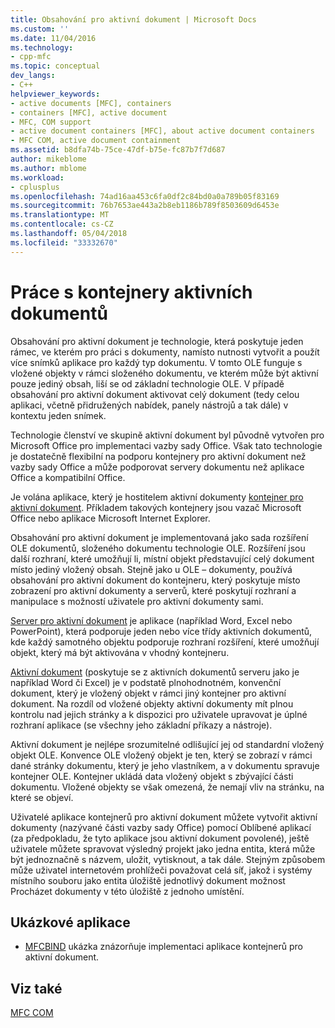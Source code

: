 ```yaml
---
title: Obsahování pro aktivní dokument | Microsoft Docs
ms.custom: ''
ms.date: 11/04/2016
ms.technology:
- cpp-mfc
ms.topic: conceptual
dev_langs:
- C++
helpviewer_keywords:
- active documents [MFC], containers
- containers [MFC], active document
- MFC, COM support
- active document containers [MFC], about active document containers
- MFC COM, active document containment
ms.assetid: b8dfa74b-75ce-47df-b75e-fc87b7f7d687
author: mikeblome
ms.author: mblome
ms.workload:
- cplusplus
ms.openlocfilehash: 74ad16aa453c6fa0df2c84bd0a0a789b05f83169
ms.sourcegitcommit: 76b7653ae443a2b8eb1186b789f8503609d6453e
ms.translationtype: MT
ms.contentlocale: cs-CZ
ms.lasthandoff: 05/04/2018
ms.locfileid: "33332670"
---
```

# <a name="active-document-containment"></a>Práce s kontejnery aktivních dokumentů
Obsahování pro aktivní dokument je technologie, která poskytuje jeden rámec, ve kterém pro práci s dokumenty, namísto nutnosti vytvořit a použít více snímků aplikace pro každý typ dokumentu. V tomto OLE funguje s vložené objekty v rámci složeného dokumentu, ve kterém může být aktivní pouze jediný obsah, liší se od základní technologie OLE. V případě obsahování pro aktivní dokument aktivovat celý dokument (tedy celou aplikaci, včetně přidružených nabídek, panely nástrojů a tak dále) v kontextu jeden snímek.  
  
 Technologie členství ve skupině aktivní dokument byl původně vytvořen pro Microsoft Office pro implementaci vazby sady Office. Však tato technologie je dostatečně flexibilní na podporu kontejnery pro aktivní dokument než vazby sady Office a může podporovat servery dokumentu než aplikace Office a kompatibilní Office.  
  
 Je volána aplikace, který je hostitelem aktivní dokumenty [kontejner pro aktivní dokument](../mfc/active-document-containers.md). Příkladem takových kontejnery jsou vazač Microsoft Office nebo aplikace Microsoft Internet Explorer.  
  
 Obsahování pro aktivní dokument je implementovaná jako sada rozšíření OLE dokumentů, složeného dokumentu technologie OLE. Rozšíření jsou další rozhraní, které umožňují li, místní objekt představující celý dokument místo jediný vložený obsah. Stejně jako u OLE – dokumenty, používá obsahování pro aktivní dokument do kontejneru, který poskytuje místo zobrazení pro aktivní dokumenty a serverů, které poskytují rozhraní a manipulace s možností uživatele pro aktivní dokumenty sami.  
  
 [Server pro aktivní dokument](../mfc/active-document-servers.md) je aplikace (například Word, Excel nebo PowerPoint), která podporuje jeden nebo více třídy aktivních dokumentů, kde každý samotného objektu podporuje rozhraní rozšíření, které umožňují objekt, který má být aktivována v vhodný kontejneru.  
  
 [Aktivní dokument](../mfc/active-documents.md) (poskytuje se z aktivních dokumentů serveru jako je například Word či Excel) je v podstatě plnohodnotném, konvenční dokument, který je vložený objekt v rámci jiný kontejner pro aktivní dokument. Na rozdíl od vložené objekty aktivní dokumenty mít plnou kontrolu nad jejich stránky a k dispozici pro uživatele upravovat je úplné rozhraní aplikace (se všechny jeho základní příkazy a nástroje).  
  
 Aktivní dokument je nejlépe srozumitelné odlišující jej od standardní vložený objekt OLE. Konvence OLE vložený objekt je ten, který se zobrazí v rámci dané stránky dokumentu, který je jeho vlastníkem, a v dokumentu spravuje kontejner OLE. Kontejner ukládá data vložený objekt s zbývající části dokumentu. Vložené objekty se však omezená, že nemají vliv na stránku, na které se objeví.  
  
 Uživatelé aplikace kontejnerů pro aktivní dokument můžete vytvořit aktivní dokumenty (nazývané části vazby sady Office) pomocí Oblíbené aplikací (za předpokladu, že tyto aplikace jsou aktivní dokument povolené), ještě uživatele můžete spravovat výsledný projekt jako jedna entita, která může být jednoznačně s názvem, uložit, vytisknout, a tak dále. Stejným způsobem může uživatel internetovém prohlížeči považovat celá síť, jakož i systémy místního souboru jako entita úložiště jednotlivý dokument možnost Procházet dokumenty v této úložiště z jednoho umístění.  
  
## <a name="sample-programs"></a>Ukázkové aplikace  
  
-   [MFCBIND](../visual-cpp-samples.md) ukázka znázorňuje implementaci aplikace kontejnerů pro aktivní dokument.  
  
## <a name="see-also"></a>Viz také  
 [MFC COM](../mfc/mfc-com.md)

